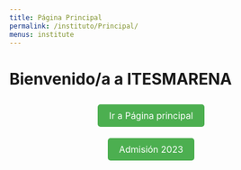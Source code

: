 ```yaml
---
title: Página Principal
permalink: /instituto/Principal/
menus: institute
---
```

<style>
  .button-container {
    display: flex;
    flex-direction: column;
    align-items: center;
  }
  .button {
    margin: 10px;
    padding: 10px 20px;
    background-color: #4CAF50;
    color: white;
    text-align: center;
    text-decoration: none;
    border-radius: 5px;
    font-size: 16px;
  }
</style>

<div class="container d-flex justify-content-center align-items-center" style="background-image: url('https://i1.wp.com/www.parametronacional.com/wp-content/uploads/2023/06/Instituto-T%C3%A9cnico-Agroforestal.jpg?resize=955%2C593&ssl=1'); background-size: cover; background-position: center; height: 100vh;">
  <div class="text-center">
    <h1>Bienvenido/a a ITESMARENA</h1>
    <div class="button-container">
      <a class="button" href="http://www.itesmarena.edu.do" target="_blank">Ir a Página principal</a>
      <a class="button" href="#">Admisión 2023</a>
    </div>
  </div>
</div>

